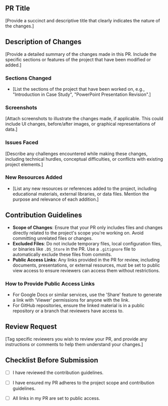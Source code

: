 ## PR Title
[Provide a succinct and descriptive title that clearly indicates the nature of the changes.]

## Description of Changes
[Provide a detailed summary of the changes made in this PR. Include the specific sections or features of the project that have been modified or added.]

### Sections Changed
- [List the sections of the project that have been worked on, e.g., "Introduction in Case Study", "PowerPoint Presentation Revision".]

### Screenshots
[Attach screenshots to illustrate the changes made, if applicable. This could include UI changes, before/after images, or graphical representations of data.]

### Issues Faced
[Describe any challenges encountered while making these changes, including technical hurdles, conceptual difficulties, or conflicts with existing project elements.]

### New Resources Added
- [List any new resources or references added to the project, including educational materials, external libraries, or data files. Mention the purpose and relevance of each addition.]

## Contribution Guidelines
- **Scope of Changes**: Ensure that your PR only includes files and changes directly related to the project's scope you're working on. Avoid committing unrelated files or changes.
- **Excluded Files**: Do not include temporary files, local configuration files, or binaries like `.DS_Store` in the PR. Use a `.gitignore` file to automatically exclude these files from commits.
- **Public Access Links**: Any links provided in the PR for review, including documents, presentations, or external resources, must be set to public view access to ensure reviewers can access them without restrictions.

### How to Provide Public Access Links
- For Google Docs or similar services, use the 'Share' feature to generate a link with 'Viewer' permissions for anyone with the link.
- For GitHub repositories, ensure the linked material is in a public repository or a branch that reviewers have access to.

## Review Request
[Tag specific reviewers you wish to review your PR, and provide any instructions or comments to help them understand your changes.]

## Checklist Before Submission
- [ ] I have reviewed the contribution guidelines.
- [ ] I have ensured my PR adheres to the project scope and contribution guidelines.
- [ ] All links in my PR are set to public access.


